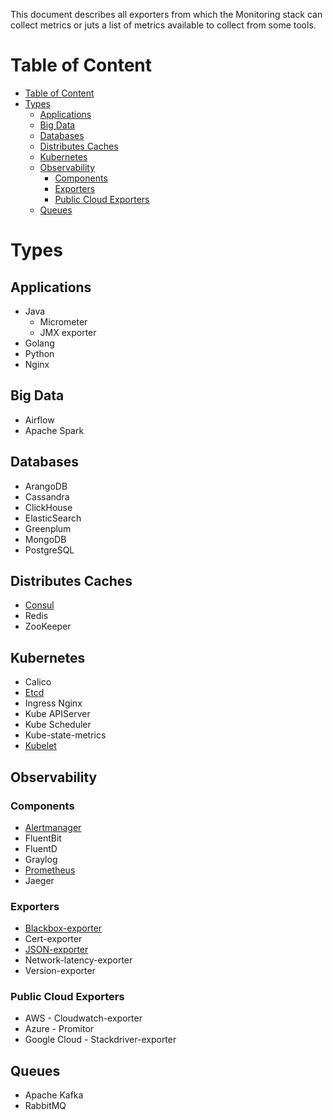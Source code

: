 This document describes all exporters from which the Monitoring stack can collect metrics or juts a list of metrics
available to collect from some tools.

# Table of Content

* [Table of Content](#table-of-content)
* [Types](#types)
  * [Applications](#applications)
  * [Big Data](#big-data)
  * [Databases](#databases)
  * [Distributes Caches](#distributes-caches)
  * [Kubernetes](#kubernetes)
  * [Observability](#observability)
    * [Components](#components)
    * [Exporters](#exporters)
    * [Public Cloud Exporters](#public-cloud-exporters)
  * [Queues](#queues)

# Types

## Applications

* Java
  * Micrometer
  * JMX exporter
* Golang
* Python
* Nginx

## Big Data

* Airflow
* Apache Spark

## Databases

* ArangoDB
* Cassandra
* ClickHouse
* ElasticSearch
* Greenplum
* MongoDB
* PostgreSQL

## Distributes Caches

* [Consul](metrics/consul-metrics.md)
* Redis
* ZooKeeper

## Kubernetes

* Calico
* [Etcd](metrics/etcd-metrics.md)
* Ingress Nginx
* Kube APIServer
* Kube Scheduler
* Kube-state-metrics
* [Kubelet](metrics/kubelet-metrics.md)

## Observability

### Components

* [Alertmanager](metrics/alertmanager-metrics.md)
* FluentBit
* FluentD
* Graylog
* [Prometheus](metrics/prometheus-metrics.md)
* Jaeger

### Exporters

* [Blackbox-exporter](exporters/blackbox-exporter.md)
* Cert-exporter
* [JSON-exporter](exporters/json-exporter.md)
* Network-latency-exporter
* Version-exporter

### Public Cloud Exporters

* AWS - Cloudwatch-exporter
* Azure - Promitor
* Google Cloud - Stackdriver-exporter

## Queues

* Apache Kafka
* RabbitMQ

